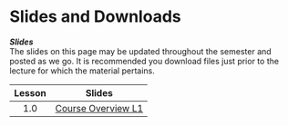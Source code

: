 # Slides and Downloads  

**_Slides_**   
The slides on this page may be updated throughout the semester and posted as we go. It is recommended you download files just prior to the lecture for which the material pertains.  


| Lesson | Slides | 
|:----------:|:----------:|
| 1.0  | [Course Overview L1](book\_static\ECE447_Lesson1_Fa25_.pdf)  | 
